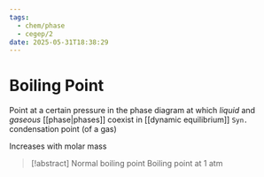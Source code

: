```yaml
---
tags:
  - chem/phase
  - cegep/2
date: 2025-05-31T18:38:29
---
```


# Boiling Point

Point at a certain pressure in the phase diagram at which *liquid* and *gaseous* [[phase|phases]] coexist in [[dynamic equilibrium]]
`Syn.` condensation point (of a gas)

Increases with molar mass

> [!abstract] Normal boiling point
> Boiling point at 1 atm